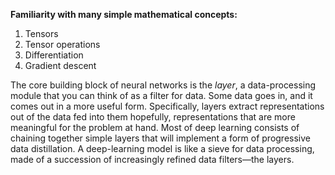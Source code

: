 **Familiarity with many simple mathematical concepts:**
1. Tensors
2. Tensor operations
3. Differentiation
4. Gradient descent

The core building block of neural networks is the _layer_, a data-processing module that
you can think of as a filter for data. Some data goes in, and it comes out in a more useful form. Specifically, layers extract representations out of the data fed into them hopefully, representations that are more meaningful for the problem at hand. Most of
deep learning consists of chaining together simple layers that will implement a form
of progressive data distillation. A deep-learning model is like a sieve for data processing, made of a succession of increasingly refined data filters—the layers.

